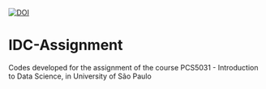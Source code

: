 [![DOI](https://zenodo.org/badge/DOI/10.5281/zenodo.200259.svg)](https://doi.org/10.5281/zenodo.200259)
# IDC-Assignment
Codes developed for the assignment of the course PCS5031 - Introduction to Data Science, in University of São Paulo
